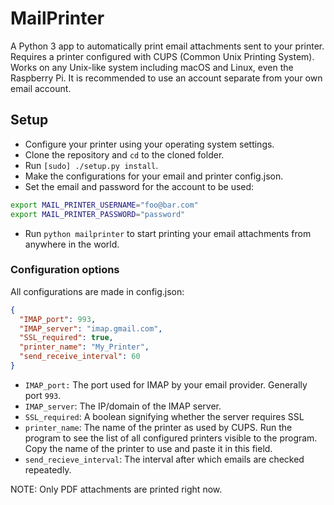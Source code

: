 # MailPrinter

A Python 3 app to automatically print email attachments sent to your printer.
Requires a printer configured with CUPS (Common Unix Printing System).
Works on any Unix-like system including macOS and Linux, even the Raspberry Pi.
It is recommended to use an account separate from your own email account.

## Setup

- Configure your printer using your operating system settings.
- Clone the repository and `cd` to the cloned folder.
- Run `[sudo] ./setup.py install`.
- Make the configurations for your email and printer config.json.
- Set the email and password for the account to be used:

```bash
export MAIL_PRINTER_USERNAME="foo@bar.com"
export MAIL_PRINTER_PASSWORD="password"
```

- Run `python mailprinter` to start printing your email attachments from anywhere in the world.

### Configuration options

All configurations are made in config.json:

```JSON
{
  "IMAP_port": 993,
  "IMAP_server": "imap.gmail.com",
  "SSL_required": true,
  "printer_name": "My_Printer",
  "send_receive_interval": 60
}
```

- `IMAP_port:` The port used for IMAP by your email provider. Generally port `993`. 
- `IMAP_server`: The IP/domain of the IMAP server.
- `SSL_required`: A boolean signifying whether the server requires SSL
- `printer_name`: The name of the printer as used by CUPS. Run the program to see the list
    of all configured printers visible to the program. Copy the name of the printer to use
    and paste it in this field.
- `send_recieve_interval`: The interval after which emails are checked repeatedly.

NOTE: Only PDF attachments are printed right now.
